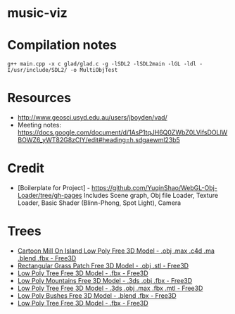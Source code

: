 # music-viz

# Compilation notes

```
g++ main.cpp -x c glad/glad.c -g -lSDL2 -lSDL2main -lGL -ldl -I/usr/include/SDL2/ -o MultiObjTest
```

# Resources

* http://www.geosci.usyd.edu.au/users/jboyden/vad/
* Meeting notes: https://docs.google.com/document/d/1AsP1tqJH6Q0ZWbZ0LVifsDOLlWBOWZ6_yWT82G8zClY/edit#heading=h.sdgaewml23b5

# Credit
- [Boilerplate for Project] - https://github.com/YuqinShao/WebGL-Obj-Loader/tree/gh-pages
Includes Scene graph, Obj file Loader, Texture Loader, Basic Shader (Blinn-Phong, Spot Light), Camera
# Trees

- [Cartoon Mill On Island Low Poly Free 3D Model - .obj .max .c4d .ma .blend .fbx - Free3D](https://free3d.com/3d-model/cartoon-mill-on-island-low-poly-25625.html)
- [Rectangular Grass Patch Free 3D Model - .obj .stl - Free3D](https://free3d.com/3d-model/-rectangular-grass-patch--205749.html)
- [Low Poly Tree Free 3D Model - .fbx - Free3D](https://free3d.com/3d-model/low-poly-tree-449895.html)
- [Low Poly Mountains Free 3D Model - .3ds .obj .fbx - Free3D](https://free3d.com/3d-model/low-poly-mountains-94652.html)
- [Low Poly Tree Free 3D Model - .3ds .obj .max .fbx .mtl - Free3D](https://free3d.com/3d-model/low-poly-tree-18385.html)
- [Low Poly Bushes Free 3D Model - .blend .fbx - Free3D](https://free3d.com/3d-model/low-poly-bushes-799736.html)
- [Low Poly Tree Free 3D Model - .fbx - Free3D](https://free3d.com/3d-model/low-poly-snowy-tree-134146.html)
